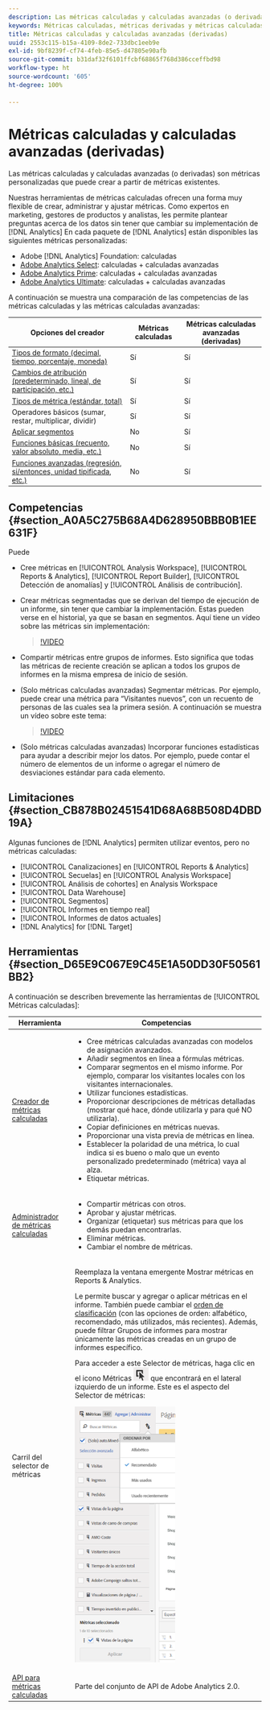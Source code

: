 ```yaml
---
description: Las métricas calculadas y calculadas avanzadas (o derivadas) son métricas personalizadas que puede crear a partir de métricas existentes.
keywords: Métricas calculadas, métricas derivadas y métricas calculadas avanzadas
title: Métricas calculadas y calculadas avanzadas (derivadas)
uuid: 2553c115-b15a-4109-8de2-733dbc1eeb9e
exl-id: 9bf8239f-cf74-4feb-85e5-d47805e90afb
source-git-commit: b31daf32f6101ffcbf68865f768d386cceffbd98
workflow-type: ht
source-wordcount: '605'
ht-degree: 100%

---
```


# Métricas calculadas y calculadas avanzadas (derivadas)

Las métricas calculadas y calculadas avanzadas (o derivadas) son métricas personalizadas que puede crear a partir de métricas existentes.

Nuestras herramientas de métricas calculadas ofrecen una forma muy flexible de crear, administrar y ajustar métricas. Como expertos en marketing, gestores de productos y analistas, les permite plantear preguntas acerca de los datos sin tener que cambiar su implementación de [!DNL Analytics] En cada paquete de [!DNL Analytics] están disponibles las siguientes métricas personalizadas:

* Adobe [!DNL Analytics] Foundation: calculadas
* [Adobe Analytics Select](https://www.adobe.com/es/data-analytics-cloud/analytics/select.html): calculadas + calculadas avanzadas
* [Adobe Analytics Prime](https://www.adobe.com/es/data-analytics-cloud/analytics/prime.html): calculadas + calculadas avanzadas
* [Adobe Analytics Ultimate](https://www.adobe.com/es/data-analytics-cloud/analytics/ultimate.html): calculadas + calculadas avanzadas

A continuación se muestra una comparación de las competencias de las métricas calculadas y las métricas calculadas avanzadas:

| Opciones del creador | Métricas calculadas | Métricas calculadas avanzadas (derivadas) |
|---|---|---|
| [Tipos de formato (decimal, tiempo, porcentaje, moneda)](/help/components/c-calcmetrics/c-workflow/cm-workflow/c-build-metrics/cm-build-metrics.md) | Sí | Sí |
| [Cambios de atribución (predeterminado, lineal, de participación, etc.)](/help/components/c-calcmetrics/c-workflow/cm-workflow/c-build-metrics/m-metric-type-alloc.md) | Sí | Sí |
| [Tipos de métrica (estándar, total)](/help/components/c-calcmetrics/c-workflow/cm-workflow/c-build-metrics/m-metric-type-alloc.md) | Sí | Sí |
| Operadores básicos (sumar, restar, multiplicar, dividir) | Sí | Sí |
| [Aplicar segmentos](/help/components/c-calcmetrics/c-workflow/cm-workflow/c-build-metrics/metrics-with-segments.md) | No | Sí |
| [Funciones básicas (recuento, valor absoluto, media, etc.)](/help/components/c-calcmetrics/cm-reference/cm-functions.md) | No | Sí |
| [Funciones avanzadas (regresión, si/entonces, unidad tipificada, etc.)](/help/components/c-calcmetrics/cm-reference/cm-adv-functions.md) | No | Sí |

## Competencias {#section_A0A5C275B68A4D628950BBB0B1EE631F}

Puede

* Cree métricas en [!UICONTROL Analysis Workspace], [!UICONTROL Reports &amp; Analytics], [!UICONTROL Report Builder], [!UICONTROL Detección de anomalías] y [!UICONTROL Análisis de contribución].
* Crear métricas segmentadas que se derivan del tiempo de ejecución de un informe, sin tener que cambiar la implementación. Estas pueden verse en el historial, ya que se basan en segmentos. Aquí tiene un vídeo sobre las métricas sin implementación:

   >[!VIDEO](https://video.tv.adobe.com/v/25407/?quality=12)

* Compartir métricas entre grupos de informes. Esto significa que todas las métricas de reciente creación se aplican a todos los grupos de informes en la misma empresa de inicio de sesión.
* (Solo métricas calculadas avanzadas) Segmentar métricas. Por ejemplo, puede crear una métrica para “Visitantes nuevos”, con un recuento de personas de las cuales sea la primera sesión. A continuación se muestra un vídeo sobre este tema:

   >[!VIDEO](https://video.tv.adobe.com/v/25409/?quality=12)

* (Solo métricas calculadas avanzadas) Incorporar funciones estadísticas para ayudar a describir mejor los datos. Por ejemplo, puede contar el número de elementos de un informe o agregar el número de desviaciones estándar para cada elemento.

## Limitaciones {#section_CB878B02451541D68A68B508D4DBD19A}

Algunas funciones de [!DNL Analytics] permiten utilizar eventos, pero no métricas calculadas:

* [!UICONTROL Canalizaciones] en [!UICONTROL Reports &amp; Analytics]
* [!UICONTROL Secuelas] en [!UICONTROL Analysis Workspace]
* [!UICONTROL Análisis de cohortes] en Analysis Workspace
* [!UICONTROL Data Warehouse]
* [!UICONTROL Segmentos]
* [!UICONTROL Informes en tiempo real]
* [!UICONTROL Informes de datos actuales]
* [!DNL Analytics] for [!DNL Target]

## Herramientas {#section_D65E9C067E9C45E1A50DD30F50561BB2}

A continuación se describen brevemente las herramientas de [!UICONTROL Métricas calculadas]:

<table id="table_520AFE97DB514958ABE23FD3C9CE0ABD"> 
 <thead> 
  <tr> 
   <th colname="col1" class="entry"> Herramienta </th> 
   <th colname="col2" class="entry"> Competencias </th> 
  </tr>
 </thead>
 <tbody> 
  <tr> 
   <td colname="col1"><a href="/help/components/c-calcmetrics/c-workflow/cm-workflow/c-build-metrics/cm-build-metrics.md"  > Creador de métricas calculadas</a> </td> 
   <td colname="col2"> 
    <ul id="ul_E6F02AB9DF204C2F9A0AC92A31594B3E"> 
     <li id="li_A4A6E716374243A190C539A3F4A41C0C">Cree métricas calculadas avanzadas con modelos de asignación avanzados. </li> 
     <li id="li_C8C97BA4E227463E98077ABA5818FFC6">Añadir segmentos en línea a fórmulas métricas. </li> 
     <li id="li_8503D9E06A3C46569B5CDB4B90F72446">Comparar segmentos en el mismo informe. Por ejemplo, comparar los visitantes locales con los visitantes internacionales. </li> 
     <li id="li_4B528FDE1F96400DBA0D3276408FF919">Utilizar funciones estadísticas. </li> 
     <li id="li_C1162B1EA6784B8189A8A87E2B0DA79A">Proporcionar descripciones de métricas detalladas (mostrar qué hace, dónde utilizarla y para qué NO utilizarla). </li> 
     <li id="li_DEA13F5E8BF94AF1B311C467FE6E2A74">Copiar definiciones en métricas nuevas. </li> 
     <li id="li_8C21F55015D44910904202D2BF74221C">Proporcionar una vista previa de métricas en línea. </li> 
     <li id="li_3704F66C321C477F9D4F52E068C231BD">Establecer la polaridad de una métrica, lo cual indica si es bueno o malo que un evento personalizado predeterminado (métrica) vaya al alza. </li> 
     <li id="li_9D45319FA965476FB1C90DE8AA72BBD7">Etiquetar métricas. </li> 
    </ul> </td> 
  </tr> 
  <tr> 
   <td colname="col1"><a href="/help/components/c-calcmetrics/c-workflow/cm-workflow/cm-manager.md"  > Administrador de métricas calculadas</a> </td> 
   <td colname="col2"> 
    <ul id="ul_E4D20D5DD3904CC6A85785B5BD4C1B1E"> 
     <li id="li_E0B216BA1478406EB6212263DF71D85B">Compartir métricas con otros. </li> 
     <li id="li_96EB16FAF3454211AAEF78EA5B08927F">Aprobar y ajustar métricas. </li> 
     <li id="li_3ADBD2428EAC4B0AA61222D87C3AF2B7">Organizar (etiquetar) sus métricas para que los demás puedan encontrarlas. </li> 
     <li id="li_726F3C3390744E49BA63606FE196880E">Eliminar métricas. </li> 
     <li id="li_F306BA4FA8AF4A6E987BA62634659A2F">Cambiar el nombre de métricas. </li> 
    </ul> </td> 
  </tr> 
  <tr> 
   <td colname="col1"> Carril del selector de métricas </td> 
   <td colname="col2"> <p>Reemplaza la ventana emergente <span class="uicontrol">Mostrar métricas</span> en <span class="uicontrol">Reports &amp; Analytics</span>. </p> <p>Le permite buscar y agregar o aplicar métricas en el informe. También puede cambiar el <a href="/help/components/c-calcmetrics/c-workflow/cm-workflow/cm-finding.md"  >orden de clasificación</a> (con las opciones de orden: alfabético, recomendado, más utilizados, más recientes). Además, puede filtrar Grupos de informes para mostrar únicamente las métricas creadas en un grupo de informes específico. </p> <p>Para acceder a este Selector de métricas, haga clic en el icono Métricas <img placement="inline"  src="assets/metrics_icon.png" width="30px" id="image_2C6F20B4E634486B95BACD4CA47EF991" /> que encontrará en el lateral izquierdo de un informe. Este es el aspecto del Selector de métricas: </p> <p><img src="assets/metrics_rail.png" width="200px" id="image_379523E9AFEC4CF08D20C42C740AA358" /> </p> </td> 
  </tr> 
  <tr> 
   <td colname="col1"><a href="https://www.adobe.io/apis/experiencecloud/analytics/docs.html#!AdobeDocs/analytics-2.0-apis/master/README.md"  > API para métricas calculadas</a> </td> 
   <td colname="col2"> <p>Parte del conjunto de API de Adobe Analytics 2.0. </p> </td> 
  </tr> 
 </tbody> 
</table>
